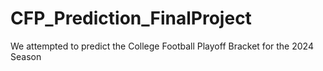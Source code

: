 # CFP_Prediction_FinalProject
We attempted to predict the College Football Playoff Bracket for the 2024 Season
